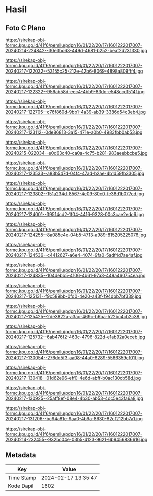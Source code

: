 # Hasil

## Foto C Plano

https://sirekap-obj-formc.kpu.go.id/41f6/pemilu/pdpr/16/01/22/20/17/1601222017007-20240214-224842--30e3bc63-449d-4681-b252-beaf2d231330.jpg

https://sirekap-obj-formc.kpu.go.id/41f6/pemilu/pdpr/16/01/22/20/17/1601222017007-20240217-122032--53155c25-212e-42b6-8069-4898a809fff4.jpg

https://sirekap-obj-formc.kpu.go.id/41f6/pemilu/pdpr/16/01/22/20/17/1601222017007-20240217-122322--956ab58d-eec4-4bb9-83dc-e548ccdf514f.jpg

https://sirekap-obj-formc.kpu.go.id/41f6/pemilu/pdpr/16/01/22/20/17/1601222017007-20240217-122705--c76f860d-9bb1-4a39-ab39-3386d54c3eb4.jpg

https://sirekap-obj-formc.kpu.go.id/41f6/pemilu/pdpr/16/01/22/20/17/1601222017007-20240217-123112--0de86813-3a15-471e-a0b0-4983fbb0ab53.jpg

https://sirekap-obj-formc.kpu.go.id/41f6/pemilu/pdpr/16/01/22/20/17/1601222017007-20240215-022034--e0d63c40-ca0a-4c75-b281-983aeebbcbe5.jpg

https://sirekap-obj-formc.kpu.go.id/41f6/pemilu/pdpr/16/01/22/20/17/1601222017007-20240217-123533--a83b547d-04f4-47ad-b2ae-4b1d59fb3305.jpg

https://sirekap-obj-formc.kpu.go.id/41f6/pemilu/pdpr/16/01/22/20/17/1601222017007-20240217-123802--151a234d-8567-4e09-80c0-fe38d1b077cd.jpg

https://sirekap-obj-formc.kpu.go.id/41f6/pemilu/pdpr/16/01/22/20/17/1601222017007-20240217-124001--39514cd2-1f04-4416-9328-00c3cae2edc6.jpg

https://sirekap-obj-formc.kpu.go.id/41f6/pemilu/pdpr/16/01/22/20/17/1601222017007-20240217-124255--8a085e4e-04b5-4713-a989-815205225076.jpg

https://sirekap-obj-formc.kpu.go.id/41f6/pemilu/pdpr/16/01/22/20/17/1601222017007-20240217-124536--c4412627-a6e4-4074-9fa0-5adf4d7ae4af.jpg

https://sirekap-obj-formc.kpu.go.id/41f6/pemilu/pdpr/16/01/22/20/17/1601222017007-20240217-124835--104debb5-4106-4b61-97a3-449a460754ea.jpg

https://sirekap-obj-formc.kpu.go.id/41f6/pemilu/pdpr/16/01/22/20/17/1601222017007-20240217-125131--f9c589bb-0fd0-4e20-a43f-f94dbb7bf339.jpg

https://sirekap-obj-formc.kpu.go.id/41f6/pemilu/pdpr/16/01/22/20/17/1601222017007-20240217-125425--2de3822a-a3ac-469c-b6ba-522bc4cb2c38.jpg

https://sirekap-obj-formc.kpu.go.id/41f6/pemilu/pdpr/16/01/22/20/17/1601222017007-20240217-125732--6ab476f2-463c-4796-822d-e1ab92a0eceb.jpg

https://sirekap-obj-formc.kpu.go.id/41f6/pemilu/pdpr/16/01/22/20/17/1601222017007-20240217-130054--276dd5f3-aa08-44a0-8289-5566359cf01f.jpg

https://sirekap-obj-formc.kpu.go.id/41f6/pemilu/pdpr/16/01/22/20/17/1601222017007-20240217-130418--01d62e96-eff0-4e6d-abff-b0ac130cb58d.jpg

https://sirekap-obj-formc.kpu.go.id/41f6/pemilu/pdpr/16/01/22/20/17/1601222017007-20240217-130925--25aff8ef-08e4-4b30-ab53-4dc5e43fa6a8.jpg

https://sirekap-obj-formc.kpu.go.id/41f6/pemilu/pdpr/16/01/22/20/17/1601222017007-20240217-131206--bc94a81e-9aa0-4b9a-8630-82cf212bb7a1.jpg

https://sirekap-obj-formc.kpu.go.id/41f6/pemilu/pdpr/16/01/22/20/17/1601222017007-20240214-232455--932bc04e-03b5-4123-9621-6b9456836616.jpg


## Metadata

| Key        | Value               |
| ---------- | ------------------- |
| Time Stamp | 2024-02-17 13:35:47 |
| Kode Dapil | 1602                |




